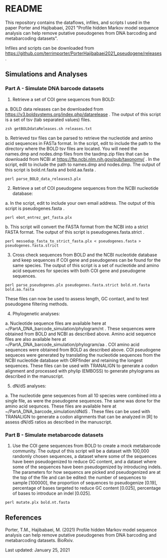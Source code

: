 # README

This repository contains the dataflows, infiles, and scripts I used in the paper Porter and Hajibabaei, 2021 "Profile hidden Markov model sequence analysis can help remove putative pseudogenes from DNA barcoding and metabarcoding datasets".

Infiles and scripts can be downloaded from https://github.com/terrimporter/PorterHajibabaei2021_pseudogene/releases .

## Simulations and Analyses

### Part A - Simulate DNA barcode datasets

1. Retrieve a set of COI gene sequences from BOLD: 

a. BOLD data releases can be downloaded from https://v3.boldsystems.org/index.php/datarelease .  The output of this script is a set of tsv (tab separated values) files.

```linux
zsh getBOLDdataReleases.sh releases.txt
```

b. Retrieved tsv files can be parsed to retrieve the nucleotide and amino acid sequences in FASTa format.  In the script, edit to include the path to the directory where the BOLD tsv files are located.  You will need the names.dmp and nodes.dmp files from the taxdmp.zip files that can be downloadd from NCBI at https://ftp.ncbi.nlm.nih.gov/pub/taxonomy/ .  In the script, edit to include the path to names.dmp and nodes.dmp.  The output of this script is bold.nt.fasta and bold.aa.fasta .

```linux
perl parse_BOLD_data_releases3.plx
```

2. Retrieve a set of COI pseudogene sequences from the NCBI nucleotide database:  

a. In the script, edit to include your own email address.  The output of this script is pseudogenes.fasta .

```linux
perl ebot_entrez_get_fasta.plx
```

b. This script will convert the FASTA format from the NCBI into a strict FASTA format.  The output of this script is pseudogenes.fasta.strict .

```linux
perl messedup_fasta_to_strict_fasta.plx < pseudogenes.fasta > pseudogenes.fasta.strict
```

3. Cross check sequences from BOLD and the NCBI nucleotide database and keep sequences if COI gene and pseudogenes can be found for the same species.  The output of this script is a set of nucleotide and amino acid sequences for species with both COI gene and pseudogene sequences.

```linux
perl parse_pseudogenes.plx pseudogenes.fasta.strict bold.nt.fasta bold.aa.fasta
```

These files can now be used to assess length, GC contact, and to test pseudogene filtering methods.

4. Phylogenetic analyses:

a. Nucleotide sequence files are available here at ~/PartA_DNA_barcode_simulation/phylogram/nt .  These sequences were obtained from BOLD and NCBI as described above.  Amino acid sequence files are also available here at ~/PartA_DNA_barcode_simulation/phylogram/aa .  COI amino acid sequences were obtained from BOLD as described above.  COI pseudogene sequeces were generated by translating the nucleotide sequences from the NCBI nucleotide database with ORFfinder and retaining the longest sequences.  These files can be used with TRANALIGN to generate a codon alignment and processed with phylip (EMBOSS) to generate phylograms as described in the manuscript.

5. dN/dS analyses:

a. The nucleotide gene sequences from all 10 species were combined into a single file, as were the pseudogene sequences.  The same was done for the amino acid sequnces.  These files are available here at ~/PartA_DNA_barcode_simulation/dNdS .  These files can be used with TRANALIGN to generate a codon alignments that can be analyzed in [R] to assess dN/dS ratios as described in the manuscript.

### Part B - Simulate metabarcode datasets

1. Use the COI gene sequences from BOLD to create a mock metabarcode community.  The output of this script will be a dataset with 100,000 randomly chosen sequences, a dataset where some of the sequences have been pseudogenized to reduce GC content, and a dataset where some of the sequences have been pseudogenized by introducing indels.  The parameters for how sequencs are picked and pseudogenized are at the top of the file and can be edited: the number of sequences to sample [100000], the proportion of sequences to pseudogenize [0.19], percentage of bases targeted to reduce GC content [0.025], percentage of bases to introduce an indel [0.025].

```linux
perl mutate.plx bold.nt.fasta
```




## References

Porter, T.M., Hajibabaei, M. (2021) Profile hidden Markov model sequence analysis can help remove putative pseudogenes from DNA barcoding and metabarcoding datasets.  BioRxiv.

Last updated: January 25, 2021

